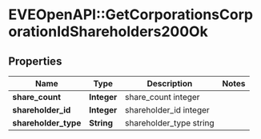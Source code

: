 # EVEOpenAPI::GetCorporationsCorporationIdShareholders200Ok

## Properties
Name | Type | Description | Notes
------------ | ------------- | ------------- | -------------
**share_count** | **Integer** | share_count integer | 
**shareholder_id** | **Integer** | shareholder_id integer | 
**shareholder_type** | **String** | shareholder_type string | 



